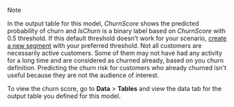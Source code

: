  > [!NOTE]
 > In the output table for this model, *ChurnScore* shows the predicted probability of churn and *IsChurn* is a binary label based on *ChurnScore* with 0.5 threshold. If this default threshold doesn't work for your scenario, [create a new segment](../segments.md) with your preferred threshold. Not all customers are necessarily active customers. Some of them may not have had any activity for a long time and are considered as churned already, based on you churn definition. Predicting the churn risk for customers who already churned isn't useful because they are not the audience of interest.
>
> To view the churn score, go to **Data** > **Tables** and view the data tab for the output table you defined for this model.